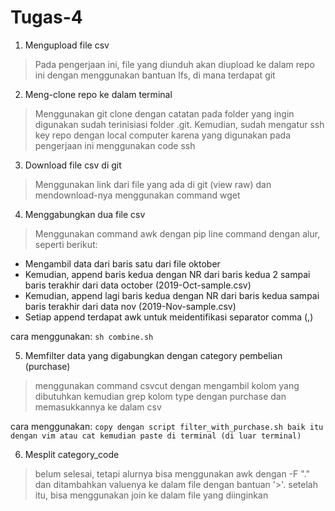 # Tugas-4

1. Mengupload file csv

>Pada pengerjaan ini, file yang diunduh akan diupload ke dalam repo ini dengan menggunakan bantuan lfs, di mana terdapat git

2. Meng-clone repo ke dalam terminal
>Menggunakan git clone dengan catatan pada folder yang ingin digunakan sudah terinisiasi folder .git. Kemudian, sudah mengatur ssh key repo dengan local computer karena yang digunakan pada pengerjaan ini menggunakan code ssh

3. Download file csv di git
> Menggunakan link dari file yang ada di git (view raw) dan mendownload-nya menggunakan command wget

4. Menggabungkan dua file csv
> Menggunakan command awk dengan pip line command dengan alur, seperti berikut:
* Mengambil data dari baris satu dari file oktober
* Kemudian, append baris kedua dengan NR dari baris kedua 2 sampai baris terakhir dari data october (2019-Oct-sample.csv)
* Kemudian, append lagi baris kedua dengan NR dari baris kedua sampai baris terakhir dari data nov (2019-Nov-sample.csv)
* Setiap append terdapat awk untuk meidentifikasi separator comma (,)

cara menggunakan:
`sh combine.sh`

5. Memfilter data yang digabungkan dengan category pembelian (purchase)
> menggunakan command csvcut dengan mengambil kolom yang dibutuhkan kemudian grep kolom type dengan purchase dan memasukkannya ke dalam csv

cara menggunakan:
`copy dengan script filter_with_purchase.sh baik itu dengan vim atau cat kemudian paste di terminal (di luar terminal)`

6. Mesplit category_code 
> belum selesai, tetapi alurnya bisa menggunakan awk dengan -F "." dan ditambahkan valuenya ke dalam file dengan bantuan '>'. setelah itu, bisa menggunakan join ke dalam file yang diinginkan
